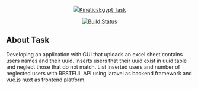 <p align="center"><a href="https://laravel.com" target="_blank"><img src="https://scontent.fcai21-2.fna.fbcdn.net/v/t1.15752-9/65438858_2365328843788221_941190607735357440_n.png?_nc_cat=102&_nc_sid=ae9488&_nc_ohc=TDzKjfkhTGgAX8MHc3T&_nc_ht=scontent.fcai21-2.fna&oh=ce258a971582eb8c7e1c65811862403c&oe=5FA976C4">KineticsEgypt Task</a></p>

<p align="center">
<a href="https://travis-ci.org/laravel/framework"><img src="https://travis-ci.org/laravel/framework.svg" alt="Build Status"></a>

</p>

## About Task
Developing an application with GUI that uploads an excel sheet contains users names and their uuid. Inserts users that their uuid exist in uuid table and neglect those that do not match. List inserted users and number of neglected users with RESTFUL API using laravel as backend framework and vue.js nuxt as frontend platform.

